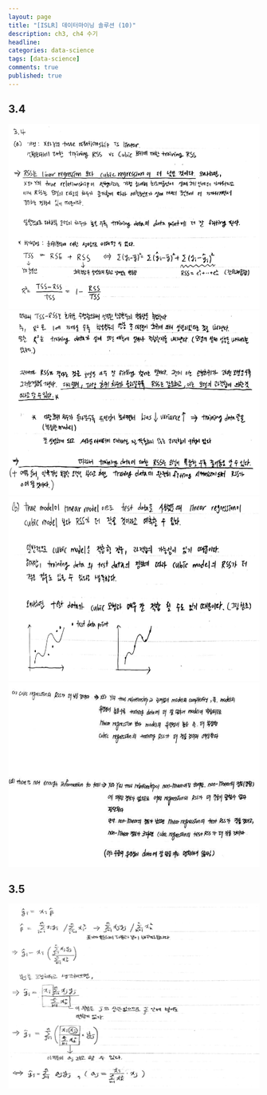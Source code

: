 ```yaml
---
layout: page
title: "[ISLR] 데이터마이닝 솔루션 (10)"
description: ch3, ch4 수기
headline: 
categories: data-science
tags: [data-science]
comments: true
published: true
---
```


## 3.4
<img src="/images/2020-09/hand34.png"  width="700" height="370">
<img src="/images/2020-09/hand342.png"  width="700" height="370">
<img src="/images/2020-09/hand343.png"  width="700" height="370">
<img src="/images/2020-09/hand344.png"  width="700" height="370">

## 3.5
<img src="/images/2020-09/hand35.png"  width="700" height="370">
